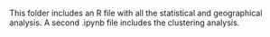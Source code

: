 This folder includes an R file with all the statistical and geographical analysis.
A second .ipynb file includes the clustering analysis. 
